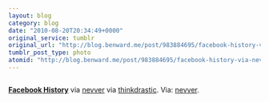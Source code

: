 ```yaml
---
layout: blog
category: blog
date: "2010-08-20T20:34:49+0000"
original_service: tumblr
original_url: "http://blog.benward.me/post/983884695/facebook-history-via-nevver-via-thinkdrastic"
tumblr_post_type: photo
atomid: "http://blog.benward.me/post/983884695/facebook-history-via-nevver-via-thinkdrastic"
---
```

<figure class="photo">
  <img src="http://benward.me/res/tumblr/media/983884695/0.jpg" alt="">
</figure>

**<a href="http://www.neatorama.com/2010/08/20/facebook-throughout-history/">Facebook History</a>** via <a href="http://thisisnthappiness.com/post/982916912/facebook-history">nevver</a> via <a href="http://thinkdrastic.tumblr.com/post/982960803/facebook-history-via-nevver" class="tumblr_blog">thinkdrastic</a>.
Via: [nevver](http://thisisnthappiness.com/post/982916912/facebook-history).
